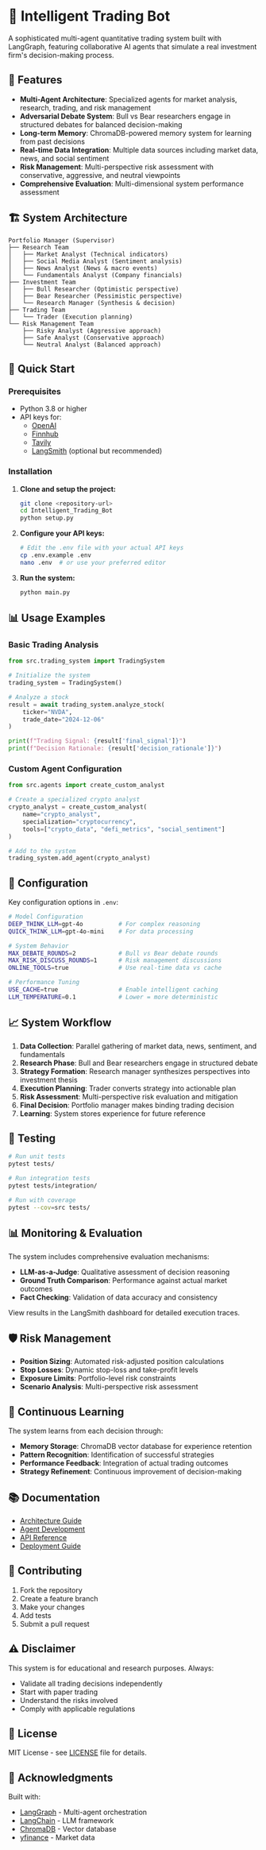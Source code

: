 # 🤖 Intelligent Trading Bot

A sophisticated multi-agent quantitative trading system built with LangGraph, featuring collaborative AI agents that simulate a real investment firm's decision-making process.

## 🌟 Features

- **Multi-Agent Architecture**: Specialized agents for market analysis, research, trading, and risk management
- **Adversarial Debate System**: Bull vs Bear researchers engage in structured debates for balanced decision-making
- **Long-term Memory**: ChromaDB-powered memory system for learning from past decisions
- **Real-time Data Integration**: Multiple data sources including market data, news, and social sentiment
- **Risk Management**: Multi-perspective risk assessment with conservative, aggressive, and neutral viewpoints
- **Comprehensive Evaluation**: Multi-dimensional system performance assessment

## 🏗️ System Architecture

```
Portfolio Manager (Supervisor)
├── Research Team
│   ├── Market Analyst (Technical indicators)
│   ├── Social Media Analyst (Sentiment analysis)
│   ├── News Analyst (News & macro events)
│   └── Fundamentals Analyst (Company financials)
├── Investment Team
│   ├── Bull Researcher (Optimistic perspective)
│   ├── Bear Researcher (Pessimistic perspective)
│   └── Research Manager (Synthesis & decision)
├── Trading Team
│   └── Trader (Execution planning)
└── Risk Management Team
    ├── Risky Analyst (Aggressive approach)
    ├── Safe Analyst (Conservative approach)
    └── Neutral Analyst (Balanced approach)
```

## 🚀 Quick Start

### Prerequisites

- Python 3.8 or higher
- API keys for:
  - [OpenAI](https://platform.openai.com/api-keys)
  - [Finnhub](https://finnhub.io/register)
  - [Tavily](https://tavily.com/)
  - [LangSmith](https://smith.langchain.com/) (optional but recommended)

### Installation

1. **Clone and setup the project:**
   ```bash
   git clone <repository-url>
   cd Intelligent_Trading_Bot
   python setup.py
   ```

2. **Configure your API keys:**
   ```bash
   # Edit the .env file with your actual API keys
   cp .env.example .env
   nano .env  # or use your preferred editor
   ```

3. **Run the system:**
   ```bash
   python main.py
   ```

## 📊 Usage Examples

### Basic Trading Analysis

```python
from src.trading_system import TradingSystem

# Initialize the system
trading_system = TradingSystem()

# Analyze a stock
result = await trading_system.analyze_stock(
    ticker="NVDA",
    trade_date="2024-12-06"
)

print(f"Trading Signal: {result['final_signal']}")
print(f"Decision Rationale: {result['decision_rationale']}")
```

### Custom Agent Configuration

```python
from src.agents import create_custom_analyst

# Create a specialized crypto analyst
crypto_analyst = create_custom_analyst(
    name="crypto_analyst",
    specialization="cryptocurrency",
    tools=["crypto_data", "defi_metrics", "social_sentiment"]
)

# Add to the system
trading_system.add_agent(crypto_analyst)
```

## 🔧 Configuration

Key configuration options in `.env`:

```bash
# Model Configuration
DEEP_THINK_LLM=gpt-4o          # For complex reasoning
QUICK_THINK_LLM=gpt-4o-mini    # For data processing

# System Behavior
MAX_DEBATE_ROUNDS=2            # Bull vs Bear debate rounds
MAX_RISK_DISCUSS_ROUNDS=1      # Risk management discussions
ONLINE_TOOLS=true              # Use real-time data vs cache

# Performance Tuning
USE_CACHE=true                 # Enable intelligent caching
LLM_TEMPERATURE=0.1            # Lower = more deterministic
```

## 📈 System Workflow

1. **Data Collection**: Parallel gathering of market data, news, sentiment, and fundamentals
2. **Research Phase**: Bull and Bear researchers engage in structured debate
3. **Strategy Formation**: Research manager synthesizes perspectives into investment thesis
4. **Execution Planning**: Trader converts strategy into actionable plan
5. **Risk Assessment**: Multi-perspective risk evaluation and mitigation
6. **Final Decision**: Portfolio manager makes binding trading decision
7. **Learning**: System stores experience for future reference

## 🧪 Testing

```bash
# Run unit tests
pytest tests/

# Run integration tests
pytest tests/integration/

# Run with coverage
pytest --cov=src tests/
```

## 📊 Monitoring & Evaluation

The system includes comprehensive evaluation mechanisms:

- **LLM-as-a-Judge**: Qualitative assessment of decision reasoning
- **Ground Truth Comparison**: Performance against actual market outcomes
- **Fact Checking**: Validation of data accuracy and consistency

View results in the LangSmith dashboard for detailed execution traces.

## 🛡️ Risk Management

- **Position Sizing**: Automated risk-adjusted position calculations
- **Stop Losses**: Dynamic stop-loss and take-profit levels
- **Exposure Limits**: Portfolio-level risk constraints
- **Scenario Analysis**: Multi-perspective risk assessment

## 🔄 Continuous Learning

The system learns from each decision through:

- **Memory Storage**: ChromaDB vector database for experience retention
- **Pattern Recognition**: Identification of successful strategies
- **Performance Feedback**: Integration of actual trading outcomes
- **Strategy Refinement**: Continuous improvement of decision-making

## 📚 Documentation

- [Architecture Guide](docs/architecture.md)
- [Agent Development](docs/agents.md)
- [API Reference](docs/api.md)
- [Deployment Guide](docs/deployment.md)

## 🤝 Contributing

1. Fork the repository
2. Create a feature branch
3. Make your changes
4. Add tests
5. Submit a pull request

## ⚠️ Disclaimer

This system is for educational and research purposes. Always:
- Validate all trading decisions independently
- Start with paper trading
- Understand the risks involved
- Comply with applicable regulations

## 📄 License

MIT License - see [LICENSE](LICENSE) file for details.

## 🙏 Acknowledgments

Built with:
- [LangGraph](https://github.com/langchain-ai/langgraph) - Multi-agent orchestration
- [LangChain](https://github.com/langchain-ai/langchain) - LLM framework
- [ChromaDB](https://github.com/chroma-core/chroma) - Vector database
- [yfinance](https://github.com/ranaroussi/yfinance) - Market data
